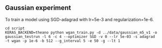 ## Gaussian experiment
To train a model using SGD-adagrad with lr=5e-3 and regularization=1e-6.

```
cd script
KERAS_BACKEND=theano python wgan_train.py -d ../data/gaussian_m5_v1 -o gaussian_testrun -l 6 -c 4 --optimizer SGD -v 0 --lr 5e-03 -s adagrad -t wgan -p 1e-6 -b 512 --g_interval 5 -e 50 -g --lt 1
```
